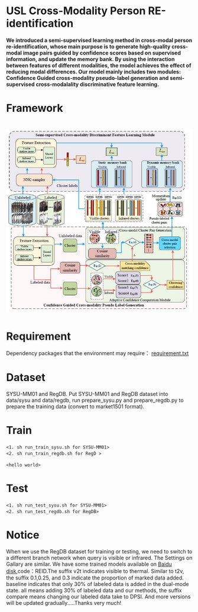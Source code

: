 # USL Cross-Modality Person RE-identification
#### We introduced a semi-supervised learning method in cross-modal person re-identification, whose main purpose is to generate high-quality cross-modal image pairs guided by confidence scores based on supervised information, and update the memory bank. By using the interaction between features of different modalities, the model achieves the effect of reducing modal differences. Our model mainly includes two modules: Confidence Guided cross-modality pseudo-label generation and semi-supervised cross-modalality discriminative feature learning. 

# Framework
![fig.JPEG](./1.JPG)
=======================
# Requirement
Dependency packages that the environment may require：
[requirement.txt](./requirement.txt)
# Dataset 
SYSU-MM01 and RegDB. 
Put SYSU-MM01 and RegDB dataset into data/sysu and data/regdb, run prepare\_sysu.py and prepare\_regdb.py to prepare the training data (convert to market1501 format).

# Train
`<1. sh run_train_sysu.sh for SYSU-MM01>`  
`<2. sh run_train_regdb.sh for RegD >`  


`<hello world>`  

# Test 
`<1. sh run_test_sysu.sh for SYSU-MM01>`  
`<2. sh run_test_regdb.sh for RegDB>`  

# Notice 
When we use the RegDB dataset for training or testing, we need to switch to a different branch network when query is visible or infrared. The Settings on Gallary are similar. We have some trained models available on [Baidu disk](https://pan.baidu.com/s/12_Kudw-4WveWr7XjpuUNkA ),code：REID.The suffix v2t indicates visible to thermal. Similar to t2v, the suffix 0.1,0.25, and 0.3 indicate the proportion of marked data added. baseline indicates that only 30% of labeled data is added in the dual-mode state. all means adding 30% of labeled data and our methods, the suffix compare means changing our labeled data take to DPSI. And more versions will be updated gradually.....Thanks very much!

